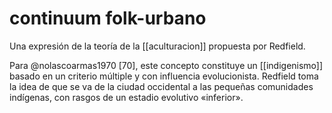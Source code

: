 # continuum folk-urbano
Una expresión de la teoría de la [[aculturacion]] propuesta por Redfield.

Para @nolascoarmas1970 [70], este concepto constituye un [[indigenismo]]  basado en un criterio múltiple y con influencia evolucionista. Redfield toma la idea de que se va de la ciudad occidental a las pequeñas comunidades indígenas, con rasgos de un estadio evolutivo «inferior».
